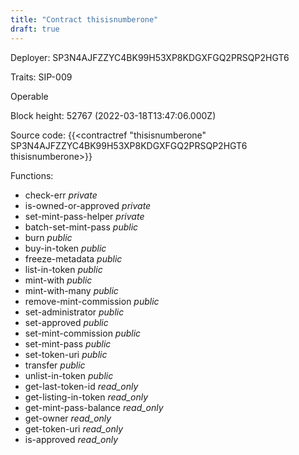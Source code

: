 ```yaml
---
title: "Contract thisisnumberone"
draft: true
---
```

Deployer: SP3N4AJFZZYC4BK99H53XP8KDGXFGQ2PRSQP2HGT6

Traits:
SIP-009 

Operable

Block height: 52767 (2022-03-18T13:47:06.000Z)

Source code: {{<contractref "thisisnumberone" SP3N4AJFZZYC4BK99H53XP8KDGXFGQ2PRSQP2HGT6 thisisnumberone>}}

Functions:

* check-err _private_
* is-owned-or-approved _private_
* set-mint-pass-helper _private_
* batch-set-mint-pass _public_
* burn _public_
* buy-in-token _public_
* freeze-metadata _public_
* list-in-token _public_
* mint-with _public_
* mint-with-many _public_
* remove-mint-commission _public_
* set-administrator _public_
* set-approved _public_
* set-mint-commission _public_
* set-mint-pass _public_
* set-token-uri _public_
* transfer _public_
* unlist-in-token _public_
* get-last-token-id _read_only_
* get-listing-in-token _read_only_
* get-mint-pass-balance _read_only_
* get-owner _read_only_
* get-token-uri _read_only_
* is-approved _read_only_
